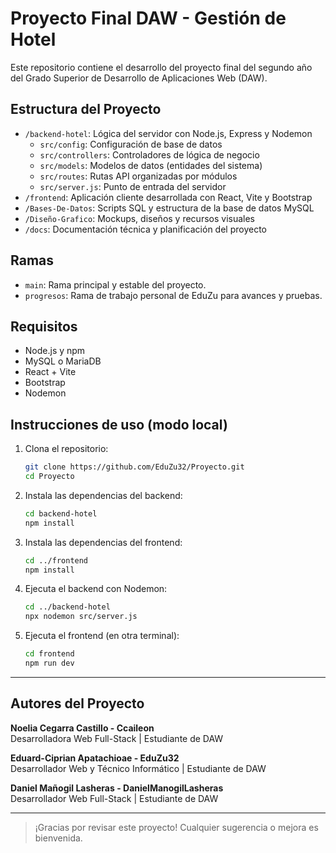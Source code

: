 # Proyecto Final DAW - Gestión de Hotel

Este repositorio contiene el desarrollo del proyecto final del segundo año del Grado Superior de Desarrollo de Aplicaciones Web (DAW).

## Estructura del Proyecto

- `/backend-hotel`: Lógica del servidor con Node.js, Express y Nodemon
  - `src/config`: Configuración de base de datos
  - `src/controllers`: Controladores de lógica de negocio
  - `src/models`: Modelos de datos (entidades del sistema)
  - `src/routes`: Rutas API organizadas por módulos
  - `src/server.js`: Punto de entrada del servidor
- `/frontend`: Aplicación cliente desarrollada con React, Vite y Bootstrap
- `/Bases-De-Datos`: Scripts SQL y estructura de la base de datos MySQL
- `/Diseño-Grafico`: Mockups, diseños y recursos visuales
- `/docs`: Documentación técnica y planificación del proyecto

## Ramas

- `main`: Rama principal y estable del proyecto.
- `progresos`: Rama de trabajo personal de EduZu para avances y pruebas.

## Requisitos

- Node.js y npm
- MySQL o MariaDB
- React + Vite
- Bootstrap
- Nodemon

## Instrucciones de uso (modo local)

1. Clona el repositorio:

   ```bash
   git clone https://github.com/EduZu32/Proyecto.git
   cd Proyecto
   ```

2. Instala las dependencias del backend:

   ```bash
   cd backend-hotel
   npm install
   ```

3. Instala las dependencias del frontend:

   ```bash
   cd ../frontend
   npm install
   ```

4. Ejecuta el backend con Nodemon:

   ```bash
   cd ../backend-hotel
   npx nodemon src/server.js
   ```

5. Ejecuta el frontend (en otra terminal):
   ```bash
   cd frontend
   npm run dev
   ```

---

## Autores del Proyecto

**Noelia Cegarra Castillo - Ccaileon**  
Desarrolladora Web Full-Stack | Estudiante de DAW

**Eduard-Ciprian Apatachioae - EduZu32**  
Desarrollador Web y Técnico Informático | Estudiante de DAW

**Daniel Mañogil Lasheras - DanielManogilLasheras**  
Desarrollador Web Full-Stack | Estudiante de DAW

---

> ¡Gracias por revisar este proyecto! Cualquier sugerencia o mejora es bienvenida.
